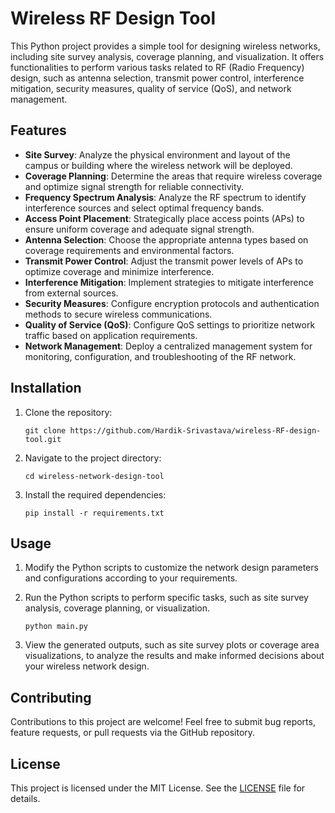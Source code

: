 # Wireless RF Design Tool

This Python project provides a simple tool for designing wireless networks, including site survey analysis, coverage planning, and visualization. It offers functionalities to perform various tasks related to RF (Radio Frequency) design, such as antenna selection, transmit power control, interference mitigation, security measures, quality of service (QoS), and network management.

## Features

- **Site Survey**: Analyze the physical environment and layout of the campus or building where the wireless network will be deployed.
- **Coverage Planning**: Determine the areas that require wireless coverage and optimize signal strength for reliable connectivity.
- **Frequency Spectrum Analysis**: Analyze the RF spectrum to identify interference sources and select optimal frequency bands.
- **Access Point Placement**: Strategically place access points (APs) to ensure uniform coverage and adequate signal strength.
- **Antenna Selection**: Choose the appropriate antenna types based on coverage requirements and environmental factors.
- **Transmit Power Control**: Adjust the transmit power levels of APs to optimize coverage and minimize interference.
- **Interference Mitigation**: Implement strategies to mitigate interference from external sources.
- **Security Measures**: Configure encryption protocols and authentication methods to secure wireless communications.
- **Quality of Service (QoS)**: Configure QoS settings to prioritize network traffic based on application requirements.
- **Network Management**: Deploy a centralized management system for monitoring, configuration, and troubleshooting of the RF network.

## Installation

1. Clone the repository:

    ```
    git clone https://github.com/Hardik-Srivastava/wireless-RF-design-tool.git
    ```

2. Navigate to the project directory:

    ```
    cd wireless-network-design-tool
    ```

3. Install the required dependencies:

    ```
    pip install -r requirements.txt
    ```

## Usage

1. Modify the Python scripts to customize the network design parameters and configurations according to your requirements.

2. Run the Python scripts to perform specific tasks, such as site survey analysis, coverage planning, or visualization.

    ```
    python main.py
    ```

3. View the generated outputs, such as site survey plots or coverage area visualizations, to analyze the results and make informed decisions about your wireless network design.

## Contributing

Contributions to this project are welcome! Feel free to submit bug reports, feature requests, or pull requests via the GitHub repository.

## License

This project is licensed under the MIT License. See the [LICENSE](LICENSE) file for details.
